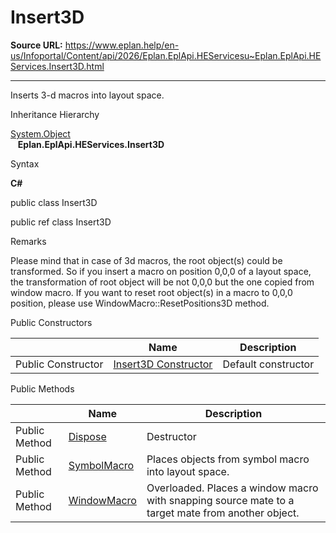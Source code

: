 # Insert3D

**Source URL:** https://www.eplan.help/en-us/Infoportal/Content/api/2026/Eplan.EplApi.HEServicesu~Eplan.EplApi.HEServices.Insert3D.html

---

Inserts 3-d macros into layout space.

Inheritance Hierarchy

[System.Object](#)  
   **Eplan.EplApi.HEServices.Insert3D**

Syntax

**C#**



public class Insert3D

public ref class Insert3D


Remarks

Please mind that in case of 3d macros, the root object(s) could be transformed. So if you insert a macro on position 0,0,0 of a layout space, the transformation of root object will be not 0,0,0 but the one copied from window macro. If you want to reset root object(s) in a macro to 0,0,0 position, please use WindowMacro::ResetPositions3D method.

Public Constructors

|  | Name | Description |
| --- | --- | --- |
| Public Constructor | [Insert3D Constructor](Eplan.EplApi.HEServicesu~Eplan.EplApi.HEServices.Insert3D~_ctor.html) | Default constructor |



Public Methods

|  | Name | Description |
| --- | --- | --- |
| Public Method | [Dispose](Eplan.EplApi.HEServicesu~Eplan.EplApi.HEServices.Insert3D~Dispose().html) | Destructor |
| Public Method | [SymbolMacro](Eplan.EplApi.HEServicesu~Eplan.EplApi.HEServices.Insert3D~SymbolMacro.html) | Places objects from symbol macro into layout space. |
| Public Method | [WindowMacro](Eplan.EplApi.HEServicesu~Eplan.EplApi.HEServices.Insert3D~WindowMacro.html) | Overloaded. Places a window macro with snapping source mate to a target mate from another object. |


